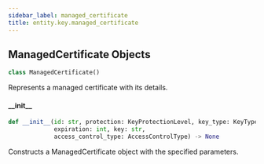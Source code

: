 ```yaml
---
sidebar_label: managed_certificate
title: entity.key.managed_certificate
---
```


## ManagedCertificate Objects

```python
class ManagedCertificate()
```

Represents a managed certificate with its details.

#### \_\_init\_\_

```python
def __init__(id: str, protection: KeyProtectionLevel, key_type: KeyType,
             expiration: int, key: str,
             access_control_type: AccessControlType) -> None
```

Constructs a ManagedCertificate object with the specified parameters.


